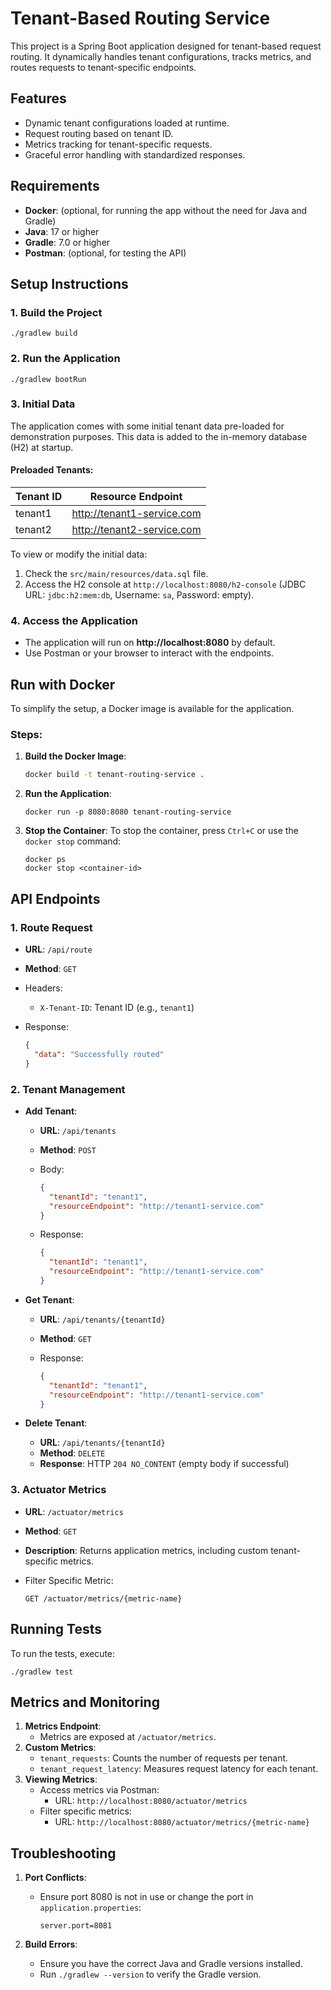 # Tenant-Based Routing Service

This project is a Spring Boot application designed for tenant-based request routing. It dynamically handles tenant configurations, tracks metrics, and routes requests to tenant-specific endpoints.



## Features

- Dynamic tenant configurations loaded at runtime.
- Request routing based on tenant ID.
- Metrics tracking for tenant-specific requests.
- Graceful error handling with standardized responses.



## Requirements

- **Docker**: (optional, for running the app without the need for Java and Gradle)
- **Java**: 17 or higher
- **Gradle**: 7.0 or higher
- **Postman**: (optional, for testing the API)



## Setup Instructions

### 1. Build the Project

```
./gradlew build
```

### 2. Run the Application

```
./gradlew bootRun
```

### 3. Initial Data

The application comes with some initial tenant data pre-loaded for demonstration purposes. This data is added to the in-memory database (H2) at startup.

#### Preloaded Tenants:

| Tenant ID | Resource Endpoint          |
| --------- | -------------------------- |
| tenant1   | http://tenant1-service.com |
| tenant2   | http://tenant2-service.com |

To view or modify the initial data:

1. Check the `src/main/resources/data.sql` file.
2. Access the H2 console at `http://localhost:8080/h2-console` (JDBC URL: `jdbc:h2:mem:db`, Username: `sa`, Password: empty).

### 4. Access the Application

- The application will run on **http://localhost:8080** by default.
- Use Postman or your browser to interact with the endpoints.

## Run with Docker

To simplify the setup, a Docker image is available for the application.

### Steps:

1. **Build the Docker Image**:

   ```bash
   docker build -t tenant-routing-service .
   ```

2. **Run the Application**:

   ```
   docker run -p 8080:8080 tenant-routing-service
   ```

3. **Stop the Container**: To stop the container, press `Ctrl+C` or use the `docker stop` command:

   ```
   docker ps
   docker stop <container-id>
   ```

## API Endpoints

### **1. Route Request**

- **URL**: `/api/route`

- **Method**: `GET`

- Headers:

    - `X-Tenant-ID`: Tenant ID (e.g., `tenant1`)

- Response:

  ```json
  {
    "data": "Successfully routed"
  }
  ```

### **2. Tenant Management**

- **Add Tenant**:

    - **URL**: `/api/tenants`

    - **Method**: `POST`

    - Body:

      ```json
      {
        "tenantId": "tenant1",
        "resourceEndpoint": "http://tenant1-service.com"
      }
      ```

    - Response:

      ```json
      {
        "tenantId": "tenant1",
        "resourceEndpoint": "http://tenant1-service.com"
      }
      ```

- **Get Tenant**:

    - **URL**: `/api/tenants/{tenantId}`

    - **Method**: `GET`

    - Response:

      ```json
      {
        "tenantId": "tenant1",
        "resourceEndpoint": "http://tenant1-service.com"
      }
      ```

- **Delete Tenant**:

    - **URL**: `/api/tenants/{tenantId}`
    - **Method**: `DELETE`
    - **Response**: HTTP `204 NO_CONTENT` (empty body if successful)

### **3. Actuator Metrics**

- **URL**: `/actuator/metrics`

- **Method**: `GET`

- **Description**: Returns application metrics, including custom tenant-specific metrics.

- Filter Specific Metric:

  ```
  GET /actuator/metrics/{metric-name}
  ```



## Running Tests

To run the tests, execute:

```
./gradlew test
```



## Metrics and Monitoring

1. **Metrics Endpoint**:
    - Metrics are exposed at `/actuator/metrics`.
2. **Custom Metrics**:
    - `tenant_requests`: Counts the number of requests per tenant.
    - `tenant_request_latency`: Measures request latency for each tenant.
3. **Viewing Metrics**:
    - Access metrics via Postman:
        - URL: `http://localhost:8080/actuator/metrics`
    - Filter specific metrics:
        - URL: `http://localhost:8080/actuator/metrics/{metric-name}`



## Troubleshooting

1. **Port Conflicts**:

    - Ensure port 8080 is not in use or change the port in `application.properties`:

      ```
      server.port=8081
      ```

2. **Build Errors**:

    - Ensure you have the correct Java and Gradle versions installed.
    - Run `./gradlew --version` to verify the Gradle version.
